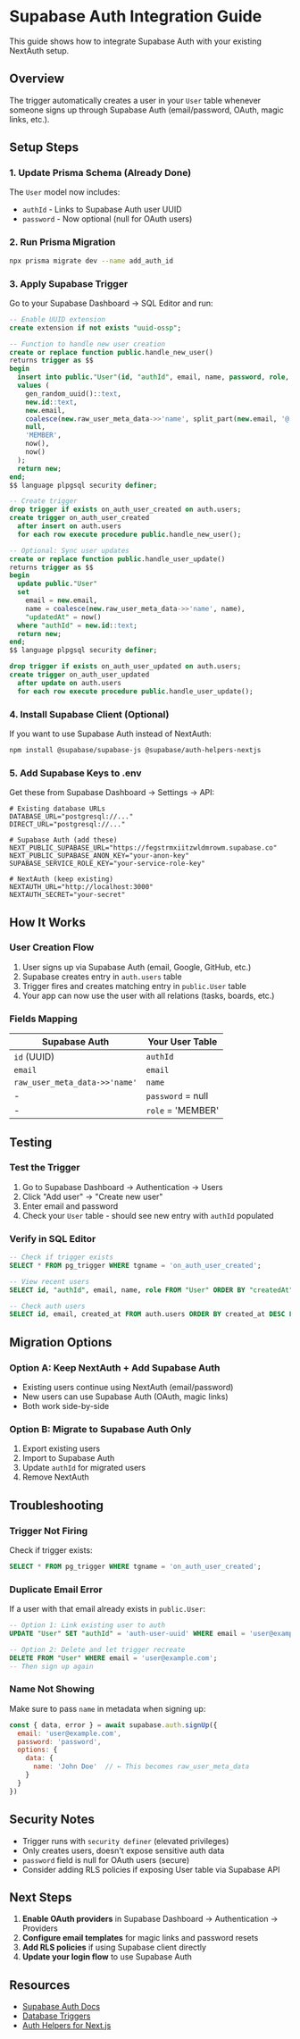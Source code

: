 # Supabase Auth Integration Guide

This guide shows how to integrate Supabase Auth with your existing NextAuth setup.

## Overview

The trigger automatically creates a user in your `User` table whenever someone signs up through Supabase Auth (email/password, OAuth, magic links, etc.).

## Setup Steps

### 1. Update Prisma Schema (Already Done)

The `User` model now includes:
- `authId` - Links to Supabase Auth user UUID
- `password` - Now optional (null for OAuth users)

### 2. Run Prisma Migration

```bash
npx prisma migrate dev --name add_auth_id
```

### 3. Apply Supabase Trigger

Go to your Supabase Dashboard → SQL Editor and run:

```sql
-- Enable UUID extension
create extension if not exists "uuid-ossp";

-- Function to handle new user creation
create or replace function public.handle_new_user()
returns trigger as $$
begin
  insert into public."User"(id, "authId", email, name, password, role, "createdAt", "updatedAt")
  values (
    gen_random_uuid()::text,
    new.id::text,
    new.email,
    coalesce(new.raw_user_meta_data->>'name', split_part(new.email, '@', 1)),
    null,
    'MEMBER',
    now(),
    now()
  );
  return new;
end;
$$ language plpgsql security definer;

-- Create trigger
drop trigger if exists on_auth_user_created on auth.users;
create trigger on_auth_user_created
  after insert on auth.users
  for each row execute procedure public.handle_new_user();

-- Optional: Sync user updates
create or replace function public.handle_user_update()
returns trigger as $$
begin
  update public."User"
  set
    email = new.email,
    name = coalesce(new.raw_user_meta_data->>'name', name),
    "updatedAt" = now()
  where "authId" = new.id::text;
  return new;
end;
$$ language plpgsql security definer;

drop trigger if exists on_auth_user_updated on auth.users;
create trigger on_auth_user_updated
  after update on auth.users
  for each row execute procedure public.handle_user_update();
```

### 4. Install Supabase Client (Optional)

If you want to use Supabase Auth instead of NextAuth:

```bash
npm install @supabase/supabase-js @supabase/auth-helpers-nextjs
```

### 5. Add Supabase Keys to .env

Get these from Supabase Dashboard → Settings → API:

```env
# Existing database URLs
DATABASE_URL="postgresql://..."
DIRECT_URL="postgresql://..."

# Supabase Auth (add these)
NEXT_PUBLIC_SUPABASE_URL="https://fegstrmxiitzwldmrowm.supabase.co"
NEXT_PUBLIC_SUPABASE_ANON_KEY="your-anon-key"
SUPABASE_SERVICE_ROLE_KEY="your-service-role-key"

# NextAuth (keep existing)
NEXTAUTH_URL="http://localhost:3000"
NEXTAUTH_SECRET="your-secret"
```

## How It Works

### User Creation Flow

1. User signs up via Supabase Auth (email, Google, GitHub, etc.)
2. Supabase creates entry in `auth.users` table
3. Trigger fires and creates matching entry in `public.User` table
4. Your app can now use the user with all relations (tasks, boards, etc.)

### Fields Mapping

| Supabase Auth | Your User Table |
|---------------|-----------------|
| `id` (UUID) | `authId` |
| `email` | `email` |
| `raw_user_meta_data->>'name'` | `name` |
| - | `password` = null |
| - | `role` = 'MEMBER' |

## Testing

### Test the Trigger

1. Go to Supabase Dashboard → Authentication → Users
2. Click "Add user" → "Create new user"
3. Enter email and password
4. Check your `User` table - should see new entry with `authId` populated

### Verify in SQL Editor

```sql
-- Check if trigger exists
SELECT * FROM pg_trigger WHERE tgname = 'on_auth_user_created';

-- View recent users
SELECT id, "authId", email, name, role FROM "User" ORDER BY "createdAt" DESC LIMIT 5;

-- Check auth users
SELECT id, email, created_at FROM auth.users ORDER BY created_at DESC LIMIT 5;
```

## Migration Options

### Option A: Keep NextAuth + Add Supabase Auth

- Existing users continue using NextAuth (email/password)
- New users can use Supabase Auth (OAuth, magic links)
- Both work side-by-side

### Option B: Migrate to Supabase Auth Only

1. Export existing users
2. Import to Supabase Auth
3. Update `authId` for migrated users
4. Remove NextAuth

## Troubleshooting

### Trigger Not Firing

Check if trigger exists:
```sql
SELECT * FROM pg_trigger WHERE tgname = 'on_auth_user_created';
```

### Duplicate Email Error

If a user with that email already exists in `public.User`:
```sql
-- Option 1: Link existing user to auth
UPDATE "User" SET "authId" = 'auth-user-uuid' WHERE email = 'user@example.com';

-- Option 2: Delete and let trigger recreate
DELETE FROM "User" WHERE email = 'user@example.com';
-- Then sign up again
```

### Name Not Showing

Make sure to pass `name` in metadata when signing up:
```javascript
const { data, error } = await supabase.auth.signUp({
  email: 'user@example.com',
  password: 'password',
  options: {
    data: {
      name: 'John Doe'  // ← This becomes raw_user_meta_data
    }
  }
})
```

## Security Notes

- Trigger runs with `security definer` (elevated privileges)
- Only creates users, doesn't expose sensitive auth data
- `password` field is null for OAuth users (secure)
- Consider adding RLS policies if exposing User table via Supabase API

## Next Steps

1. **Enable OAuth providers** in Supabase Dashboard → Authentication → Providers
2. **Configure email templates** for magic links and password resets
3. **Add RLS policies** if using Supabase client directly
4. **Update your login flow** to use Supabase Auth

## Resources

- [Supabase Auth Docs](https://supabase.com/docs/guides/auth)
- [Database Triggers](https://supabase.com/docs/guides/database/postgres/triggers)
- [Auth Helpers for Next.js](https://supabase.com/docs/guides/auth/auth-helpers/nextjs)
